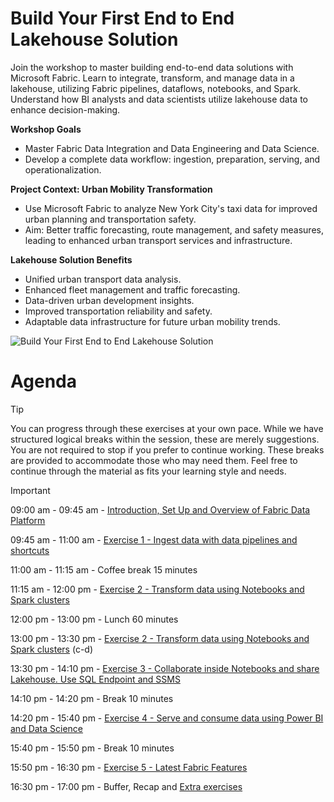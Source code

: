 # Build Your First End to End Lakehouse Solution

Join the workshop to master building end-to-end data solutions with Microsoft Fabric. Learn to integrate, transform, and manage data in a lakehouse, utilizing Fabric pipelines, dataflows, notebooks, and Spark. Understand how BI analysts and data scientists utilize lakehouse data to enhance decision-making.

**Workshop Goals**
- Master Fabric Data Integration and Data Engineering and Data Science.
- Develop a complete data workflow: ingestion, preparation, serving, and operationalization.

**Project Context: Urban Mobility Transformation**
- Use Microsoft Fabric to analyze New York City's taxi data for improved urban planning and transportation safety.
- Aim: Better traffic forecasting, route management, and safety measures, leading to enhanced urban transport services and infrastructure.

**Lakehouse Solution Benefits**
- Unified urban transport data analysis.
- Enhanced fleet management and traffic forecasting.
- Data-driven urban development insights.
- Improved transportation reliability and safety.
- Adaptable data infrastructure for future urban mobility trends.

![Build Your First End to End Lakehouse Solution](screenshots/start/diagram.png)

# Agenda

> [!TIP]
> You can progress through these exercises at your own pace. While we have structured logical breaks within the session, these are merely suggestions. You are not required to stop if you prefer to continue working. These breaks are provided to accommodate those who may need them. Feel free to continue through the material as fits your learning style and needs.


> [!IMPORTANT]
> 09:00 am - 09:45 am - [Introduction, Set Up and Overview of Fabric Data Platform](exercise-0-setup/start.md)
> 
> 09:45 am - 11:00 am - [Exercise 1 - Ingest data with data pipelines and shortcuts](./exercise-1/exercise-1.md) 
> 
> 11:00 am - 11:15 am - Coffee break 15 minutes
> 
> 11:15 am - 12:00 pm - [Exercise 2 - Transform data using Notebooks and Spark clusters](./exercise-2/exercise-2.md)
>
> 12:00 pm - 13:00 pm - Lunch 60 minutes
>
> 13:00 pm - 13:30 pm - [Exercise 2 - Transform data using Notebooks and Spark clusters](./exercise-2/exercise-2.md) (c-d)
> 
> 13:30 pm - 14:10 pm - [Exercise 3 - Collaborate inside Notebooks and share Lakehouse. Use SQL Endpoint and SSMS](./exercise-3/exercise-3.md)
>
> 14:10 pm - 14:20 pm - Break 10 minutes
> 
> 14:20 pm - 15:40 pm - [Exercise 4 - Serve and consume data using Power BI and Data Science ](./exercise-4/exercise-4.md)
> 
> 15:40 pm - 15:50 pm - Break 10 minutes
>
> 15:50 pm - 16:30 pm - [Exercise 5 - Latest Fabric Features](./exercise-5/exercise-5.md)
> 
> 16:30 pm - 17:00 pm - Buffer, Recap and [Extra exercises](exercise-extra/extra.md)
>
